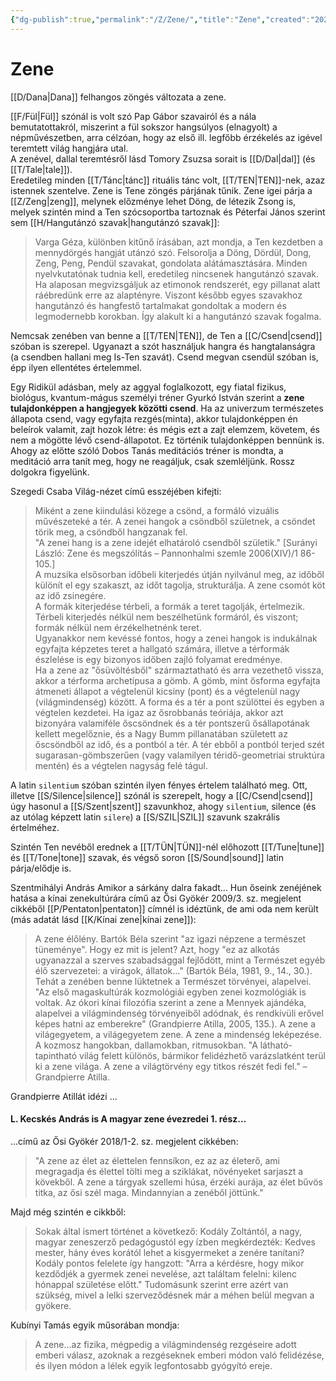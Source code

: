 ```yaml
---
{"dg-publish":true,"permalink":"/Z/Zene/","title":"Zene","created":"2023-11-12T05:18","updated":"2024-02-02T02:49"}
---
```



# Zene

[[D/Dana\|Dana]] felhangos zöngés változata a zene.  

[[F/Fül\|Fül]] szónál is volt szó Pap Gábor szavairól és a nála bemutatottakról, miszerint a fül sokszor hangsúlyos (elnagyolt) a népművészetben, arra célzóan, hogy az első ill. legfőbb érzékelés az igével teremtett világ hangjára utal.  
A zenével, dallal teremtésről lásd Tomory Zsuzsa sorait is [[D/Dal\|dal]] (és [[T/Tale\|tale]]).  
Eredetileg minden [[T/Tánc\|tánc]] rituális tánc volt, [[T/TEN\|TEN]]-nek, azaz istennek szentelve. Zene is Tene zöngés párjának tűnik. Zene igei párja a [[Z/Zeng\|zeng]], melynek előzménye lehet Döng, de létezik Zsong is, melyek szintén mind a Ten szócsoportba tartoznak és Péterfai János szerint sem [[H/Hangutánzó szavak\|hangutánzó szavak]]:  
> Varga Géza, különben kitűnő írásában, azt mondja, a Ten kezdetben a mennydörgés hangját utánzó szó. Felsorolja a Döng, Dördül, Dong, Zeng, Peng, Pendül szavakat, gondolata alátámasztására. Minden nyelvkutatónak tudnia kell, eredetileg nincsenek hangutánzó szavak. Ha alaposan megvizsgáljuk az etimonok rendszerét, egy pillanat alatt ráébredünk erre az alaptényre. Viszont később egyes szavakhoz hangutánzó és hangfestő tartalmakat gondoltak a modern és legmodernebb korokban. Így alakult ki a hangutánzó szavak fogalma.

Nemcsak zenében van benne a [[T/TEN\|TEN]], de Ten a [[C/Csend\|csend]] szóban is szerepel. Ugyanazt a szót használjuk hangra és hangtalanságra (a csendben hallani meg Is-Ten szavát). Csend megvan csendül szóban is, épp ilyen ellentétes értelemmel.  

Egy Ridikül adásban, mely az aggyal foglalkozott, egy fiatal fizikus, biológus, kvantum-mágus személyi tréner Gyurkó István szerint a **zene tulajdonképpen a hangjegyek közötti csend**. Ha az univerzum természetes állapota csend, vagy egyfajta rezgés(minta), akkor tulajdonképpen én beleírok valamit, zajt hozok létre: és mégis ezt a zajt elemzem, követem, és nem a mögötte lévő csend-állapotot. Ez történik tulajdonképpen bennünk is. Ahogy az előtte szóló Dobos Tanás meditációs tréner is mondta, a meditáció arra tanít meg, hogy ne reagáljuk, csak szemléljünk. Rossz dolgokra figyelünk.  

Szegedi Csaba Világ-nézet című esszéjében kifejti:  
> Miként a zene kiindulási közege a csönd, a formáló vizuális művészeteké a tér. A zenei hangok a csöndből születnek, a csöndet törik meg, a csöndből hangzanak fel.  
> "A zenei hang is a zene idejét elhatároló csendből születik." \[Surányi László: Zene és megszólítás – Pannonhalmi szemle 2006(XIV)/1 86-105.\]  
> A muzsika elsősorban időbeli kiterjedés útján nyilvánul meg, az időből különít el egy szakaszt, az időt tagolja, strukturálja. A zene csomót köt az idő zsinegére.  
> A formák kiterjedése térbeli, a formák a teret tagolják, értelmezik. Térbeli kiterjedés nélkül nem beszélhetünk formáról, és viszont; formák nélkül nem érzékelhetnénk teret.  
> Ugyanakkor nem kevéssé fontos, hogy a zenei hangok is indukálnak egyfajta képzetes teret a hallgató számára, illetve a térformák észlelése is egy bizonyos időben zajló folyamat eredménye.  
> Ha a zene az "ősüvöltésből" származtatható és arra vezethető vissza, akkor a térforma archetípusa a gömb. A gömb, mint ősforma egyfajta átmeneti állapot a végtelenül kicsiny (pont) és a végtelenül nagy (világmindenség) között. A forma és a tér a pont szülöttei és egyben a végtelen kezdetei. Ha igaz az ősrobbanás teóriája, akkor azt bizonyára valamiféle őscsöndnek és a tér pontszerű ősállapotának kellett megelőznie, és a Nagy Bumm pillanatában született az őscsöndből az idő, és a pontból a tér. A tér ebből a pontból terjed szét sugarasan-gömbszerűen (vagy valamilyen téridő-geometriai struktúra mentén) és a végtelen nagyság felé tágul.  

A latin `silentium` szóban szintén ilyen fényes értelem található meg. Ott, illetve [[S/Silence\|silence]] szónál is szerepelt, hogy a [[C/Csend\|csend]] úgy hasonul a [[S/Szent\|szent]] szavunkhoz, ahogy `silentium`, silence (és az utólag képzett latin `silere`) a [[S/SZIL\|SZIL]] szavunk szakrális értelméhez.  

Szintén Ten nevéből erednek a [[T/TÜN\|TÜN]]-nél előhozott [[T/Tune\|tune]] és [[T/Tone\|tone]] szavak, és végső soron [[S/Sound\|sound]] latin párja/elődje is.  

Szentmihályi András Amikor a sárkány dalra fakadt... Hun őseink zenéjének hatása a kínai zenekultúrára című az Ősi Gyökér 2009/3. sz. megjelent cikkéből [[P/Pentaton\|pentaton]] címnél is idéztünk, de ami oda nem került (más adatát lásd [[K/Kínai zene\|kínai zene]]):  
> A zene élőlény. Bartók Béla szerint "az igazi népzene a természet tüneménye". Hogy ez mit is jelent? Azt, hogy "ez az alkotás ugyanazzal a szerves szabadsággal fejlődött, mint a Természet egyéb élő szervezetei: a virágok, állatok..." (Bartók Béla, 1981, 9., 14., 30.). Tehát a zenében benne lüktetnek a Természet törvényei, alapelvei. "Az első magaskultúrák kozmológiái egyben zenei kozmológiák is voltak. Az ókori kínai filozófia szerint a zene a Mennyek ajándéka, alapelvei a világmindenség törvényeiből adódnak, és rendkívüli erővel képes hatni az emberekre" (Grandpierre Atilla, 2005, 135.). A zene a világegyetem, a világegyetem zene. A zene a mindenség leképezése. A kozmosz hangokban, dallamokban, ritmusokban. "A látható-tapintható világ felett különös, bármikor felidézhető varázslatként terül ki a zene világa. A zene a világtörvény egy titkos részét fedi fel." – Grandpierre Atilla.  

Grandpierre Atillát idézi ...

#### L. Kecskés András is A magyar zene évezredei 1. rész...

...című az Ősi Gyökér 2018/1-2. sz. megjelent cikkében:  
> "A zene az élet az élettelen fennsíkon, ez az az életerő, ami megragadja és élettel tölti meg a sziklákat, növényeket sarjaszt a kövekből. A zene a tárgyak szellemi húsa, érzéki aurája, az élet bűvös titka, az ősi szél maga. Mindannyian a zenéből jöttünk."  

Majd még szintén e cikkből:  
> Sokak által ismert történet a következő: Kodály Zoltántól, a nagy, magyar zeneszerző pedagógustól egy ízben megkérdezték: Kedves mester, hány éves korától lehet a kisgyermeket a zenére tanítani? Kodály pontos felelete így hangzott: "Arra a kérdésre, hogy mikor kezdődjék a gyermek zenei nevelése, azt találtam felelni: kilenc hónappal születése előtt." Tudomásunk szerint erre azért van szükség, mivel a lelki szerveződésnek már a méhen belül megvan a gyökere.  

Kubínyi Tamás egyik műsorában mondja:  
> A zene...az fizika, mégpedig a világmindenség rezgéseire adott emberi válasz, azoknak a rezgéseknek emberi módon való felidézése, és ilyen módon a lélek egyik legfontosabb gyógyító ereje.  